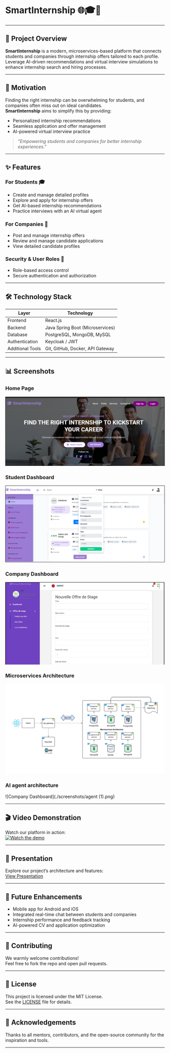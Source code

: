 # SmartInternship 🌐🎓💼


---

## 🚀 Project Overview

**SmartInternship** is a modern, microservices-based platform that connects students and companies through internship offers tailored to each profile.  
Leverage AI-driven recommendations and virtual interview simulations to enhance internship search and hiring processes.

---

## 🎯 Motivation

Finding the right internship can be overwhelming for students, and companies often miss out on ideal candidates.  
**SmartInternship** aims to simplify this by providing:  
- Personalized internship recommendations  
- Seamless application and offer management  
- AI-powered virtual interview practice  

> _"Empowering students and companies for better internship experiences."_

---

## ✨ Features

### For Students 🎓
- Create and manage detailed profiles  
- Explore and apply for internship offers  
- Get AI-based internship recommendations  
- Practice interviews with an AI virtual agent  

### For Companies 🏢
- Post and manage internship offers  
- Review and manage candidate applications  
- View detailed candidate profiles 

### Security & User Roles 🔐
- Role-based access control 
- Secure authentication and authorization


---

## 🛠 Technology Stack

| Layer         | Technology                       |
|---------------|----------------------------------|
| Frontend      | React.js                         |
| Backend       | Java Spring Boot (Microservices) |
| Database      | PostgreSQL, MongoDB, MySQL       |
| Authentication| Keycloak / JWT                   |
| Additional Tools   | Git, GitHub, Docker, API Gateway| Docker, API Gateway 

---

## 📊 Screenshots

### Home Page  
![Home Page](./screenshots/Picture1.png)  

### Student Dashboard  
![Student Dashboard](./screenshots/Picture3.png)  

### Company Dashboard  
![Company Dashboard](./screenshots/Picture4.png)  

### Microservices Architecture  
![Company Dashboard](./screenshots/micro.png)  

### AI agent architecture  
![Company Dashboard](./screenshots/agent (1).png)  

---

## 🎬 Video Demonstration

Watch our platform in action:  
[![Watch the demo](https://img.youtube.com/vi/your-video-id/maxresdefault.jpg)](https://your-video-demo-link.com)

---

## 📄 Presentation

Explore our project’s architecture and features:  
[View Presentation](https://your-presentation-link.com)

---

## 🔮 Future Enhancements

- Mobile app for Android and iOS  
- Integrated real-time chat between students and companies  
- Internship performance and feedback tracking  
- AI-powered CV and application optimization  

---

## 🤝 Contributing

We warmly welcome contributions!  
Feel free to fork the repo and open pull requests.  

---

## 📜 License

This project is licensed under the MIT License.  
See the [LICENSE](./LICENSE) file for details.

---

## 🙏 Acknowledgements

Thanks to all mentors, contributors, and the open-source community for the inspiration and tools.

---

